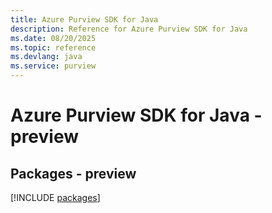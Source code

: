 ```yaml
---
title: Azure Purview SDK for Java
description: Reference for Azure Purview SDK for Java
ms.date: 08/20/2025
ms.topic: reference
ms.devlang: java
ms.service: purview
---
```

# Azure Purview SDK for Java - preview
## Packages - preview
[!INCLUDE [packages](purview-index.md)]